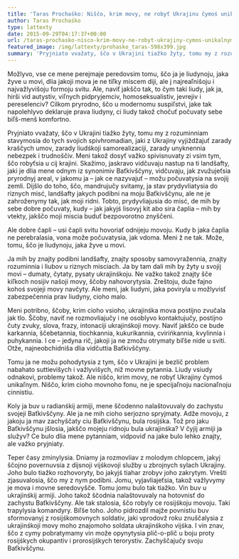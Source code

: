 ```yaml
---
title: 'Taras Prochaśko: Niščo, krim movy, ne robyť Ukrajinu čymoś unikaľnym'
author: Taras Prochaśko
type: lattexty
date: 2015-09-29T04:17:37+00:00
url: /taras-prochasko-nisco-krim-movy-ne-robyt-ukrajiny-cymos-unikalnym/
featured_image: /img/lattexty/prohasko_taras-598x399.jpg
summary: 'Pryjniato vvažaty, ščo v Ukrajini tiažko žyty, tomu my z rozuminniam stavymosia do tych svojich spivhromadian, jaki z Ukrajiny vyjiždžajuť zarady kraščych umov, zarady liudśkoji samorealizaciji, zarady unyknennia nebezpek i trudnoščiv.'
---
```

Možlyvo, vse ce mene perejmaje peredovsim tomu, ščo ja je liudynoju, jaka žyve u movi, dlia jakoji mova je ne tiľky miscem diji, ale j najreaľnišoju i najvažlyvišoju formoju svitu. Ale, naviť jakščo tak, to čym taki liudy, jak ja, hirši vid autystiv, viľnych pidpryjemciv, homoseksualistiv, jevrejiv i pereselenciv? Cilkom pryrodno, ščo u modernomu suspiľstvi, jake tak napolehlyvo deklaruje prava liudyny, ci liudy takož chočuť počuvaty sebe biľš-menš komfortno.

Pryjniato vvažaty, ščo v Ukrajini tiažko žyty, tomu my z rozuminniam stavymosia do tych svojich spivhromadian, jaki z Ukrajiny vyjiždžajuť zarady kraščych umov, zarady liudśkoji samorealizaciji, zarady unyknennia nebezpek i trudnoščiv. Meni takož dosyť važko spivisnuvaty zi vsim tym, ščo robyťsia u cij krajini. Skažimo, jaskravo vidčuvaju nastup na ti landšafty, jaki je dlia mene odnym iz synonimiv Baťkivščyny, vidčuvaju, jak zvužujeťsia pryrodnyj areal, v jakomu ja – jak ce nazyvajuť – možu počuvatysia na svojij zemli. Dijšlo do toho, ščo, mandrujučy svitamy, ja stav prydyvliatysia do riznych misć, landšafty jakych podibni na moju Baťkivščynu, ale ne je zahroženymy tak, jak moji ridni. Tobto, prydyvliajusia do misć, de mih by sebe dobre počuvaty, kudy – jak jakyjś lisovyj kit abo sira čaplia – mih by vtekty, jakščo moji miscia buduť bezpovorotno znyščeni.

Ale dobre čapli – usi čapli svitu hovoriať odnijeju movoju. Kudy b jaka čaplia ne perebralasia, vona može počuvatysia, jak vdoma. Meni ž ne tak. Može, tomu, ščo je liudynoju, jaka žyve u movi.

Ja mih by znajty podibni landšafty, znajty sposoby samovyražennia, znajty rozuminnia i liubov u riznych misciach. Ja by tam dali mih by žyty u svojij movi – dumaty, čytaty, pysaty ukrajinśkoju. Ne važko takož znajty šče kiľkoch nosijiv našoji movy, ščoby nahovorytysia. Zreštoju, duže fajno kohoś svojeji movy navčyty. Ale meni, jak liudyni, jaka poviryla u možlyvisť zabezpečennia prav liudyny, cioho malo.

Meni potribno, ščoby, krim cioho vsioho, ukrajinśka mova postijno zvučala jak tlo. Ščoby, naviť ne rozmovliajučy i ne osoblyvo kontaktujučy, postijno čuty zvuky, slova, frazy, intonaciji ukrajinśkoji movy. Naviť jakščo ce bude karkannia, ščebetannia, tiochkannia, kukurikannia, cvirińkannia, kvylinnia i puhykannia. I ce – jedyna rič, jakoji ja ne zmožu otrymaty biľše nide u sviti. Otže, najneobchidniša dlia vidčuttia Baťkivščyny.

Tomu ja ne možu pohodytysia z tym, ščo v Ukrajini je bezlič problem nabahato suttievišych i važlyvišych, niž movne pytannia. Liudy vsiudy odnakovi, problemy takož. Ale niščo, krim movy, ne robyť Ukrajiny čymoś unikaľnym. Niščo, krim cioho movnoho fonu, ne je specijaľnoju nacíonaľnoju cinnistiu.

Koly ja buv u radianśkij armiji, mene ščodenno nalaštovuvaly do zachystu svojeji Baťkivščyny. Ale ja ne mih cioho serjozno spryjmaty. Adže movoju, z jakoju ja mav zachyščaty ciu Baťkivščynu, bula rosijśka. Tož pro jaku Baťkivščynu jšlosia, jakščo mojeju ridnoju bula ukrajinśka? V čyjij armiji ja služyv? Ce bulo dlia mene pytanniam, vidpoviď na jake bulo lehko znajty, ale važko pryjniaty.

Teper časy zminylysia. Dniamy ja rozmovliav z molodym chlopcem, jakyj ščojno povernuvsia z dijsnoji vijśkovoji služby u zbrojnych sylach Ukrajiny. Joho bulo tiažko rozhovoryty, bo jakyjś tiahar zrobyv joho zakrytym. Vrešti zjasuvalosia, ščo my z nym podibni. Jomu, vyjavliajeťsia, takož važlyvymy je mova i movne seredovyšče. Tomu jomu bulo tak tiažko. Vin buv u ukrajinśkij armiji. Joho takož ščodnia nalaštovuvaly na hotovnisť do zachystu Baťkivščyny. Ale tak stalosia, ščo robyly ce rosijśkoju movoju. Taki trapylysia komandyry. Biľše toho. Joho pidrozdil majže povnistiu buv sformovanyj z rosijśkomovnych soldativ, jaki vprodovž roku znuščalysia z ukrajinśkoji movy moho znajomoho soldata ukrajinśkoho vijśka. I vin znav, ščo z cymy pobratymamy vin može opynytysia plič-o-plič u boju proty rosijśkych okupantiv i prorosijśkych terorystiv. Zachyščajučy svoju Baťkivščynu.